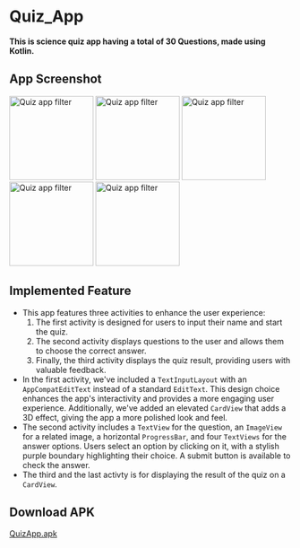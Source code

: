 # Quiz_App
**This is science quiz app having a total of 30 Questions, made using Kotlin.**  

## App Screenshot
<p float="left">  
  <img src="https://i.postimg.cc/J4RG52xh/Screenshot-2022-11-18-15-34-33-385-com-example-adi-quizapp.jpg" width="150" alt="Quiz app filter" >
  <img src="https://i.postimg.cc/Zq5QP4BL/Screenshot-2022-11-18-15-34-54-254-com-example-adi-quizapp.jpg" width="150" alt="Quiz app filter" >
  <img src="https://i.postimg.cc/FsbC270Z/Screenshot-2022-11-18-15-35-10-850-com-example-adi-quizapp.jpg" width="150" alt="Quiz app filter" >
  <img src="https://i.postimg.cc/jSdcmvxx/Screenshot-2022-11-18-15-35-27-239-com-example-adi-quizapp.jpg" width="150" alt="Quiz app filter" >
  <img src="https://i.postimg.cc/bY9QPbFs/Screenshot-2022-11-18-15-36-47-680-com-example-adi-quizapp.jpg" width="150" alt="Quiz app filter" >
</p>

## Implemented Feature
  - This app features three activities to enhance the user experience:
      1. The first activity is designed for users to input their name and start the quiz.
      2. The second activity displays questions to the user and allows them to choose the correct answer.
      3. Finally, the third activity displays the quiz result, providing users with valuable feedback.
  - In the first activity, we've included a `TextInputLayout` with an `AppCompatEditText` instead of a standard `EditText`. This design choice enhances the app's interactivity and provides a more engaging user experience. Additionally, we've added an elevated `CardView` that adds a 3D effect, giving the app a more polished look and feel. 
  - The second activity includes a `TextView` for the question, an `ImageView` for a related image, a horizontal `ProgressBar`, and four `TextViews` for the answer options. Users select an option by clicking on it, with a stylish purple boundary highlighting their choice. A submit button is available to check the answer.
  - The third and the last activty is for displaying the result of the quiz on a `CardView`.
    
## Download APK
  [QuizApp.apk](https://drive.google.com/file/d/12JG26MM-rcDPHkH3X8STYyJx0WU2U7z6/view?usp=sharing)
